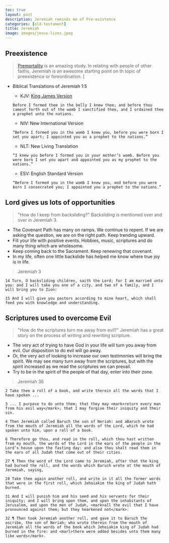 ```yaml
---
toc: true
layout: post
description: Jeremiah reminds me of Pre-existence
categories: [old-testament]
title: Jeremiah
image: images/jesus-lives.jpeg
---
```


## Preexistence
> [Premortality](https://www.churchofjesuschrist.org/study/manual/gospel-topics/premortality?lang=eng) is an amazing study.  In relating with people of other faiths, Jeremiah is an awesome starting point on th topic of preexistence or foreordination.  [
- Biblical Translations of Jeremiah 1:5
    - KJV: [King James Version](https://www.churchofjesuschrist.org/study/scriptures/ot/jer/1?lang=eng&id=5#p4)
    ```
    Before I formed thee in the belly I knew thee; and before thou camest forth out of the womb I sanctified thee, and I ordained thee a prophet unto the nations.
    ``` 

    - NIV: New International Version
    ```
    “Before I formed you in the womb I knew you, before you were born I set you apart; I appointed you as a prophet to the nations.”
    ```

    - NLT: New Living Translation
    ```
    “I knew you before I formed you in your mother’s womb. Before you were born I set you apart and appointed you as my prophet to the nations.”
    ```

    - ESV: English Standard Version
    ```
    “Before I formed you in the womb I knew you, and before you were born I consecrated you; I appointed you a prophet to the nations.”
    ```

## Lord gives us lots of opportunities
> "How do I keep from backsliding?"  Backsliding is mentioned over and over in Jeremiah 3.
- The Covenant Path has many on ramps.  We continue to repent.  If we are asking the question, we are on the right path.  Keep trending upward.
- Fill your life with positive events.  Hobbies, music, scriptures and do many thing which are wholesome.
- Keep coming back to the Sacrament.  Keep renewing that covenant.  
- In my life, often one little backslide has helped me know where true joy is in life.

> Jeremiah 3

```
14 Turn, O backsliding children, saith the Lord; for I am married unto you: and I will take you one of a city, and two of a family, and I will bring you to Zion:

15 And I will give you pastors according to mine heart, which shall feed you with knowledge and understanding.
```

## Scriptures used to overcome Evil
> "How do the scriptures turn me away from evil?"  Jeremiah has a great story on the process of writing and rewriting scripture.
- The very act of trying to have God in your life will turn you away from evil.  Our disposition to do evil will go away.
- Or, the very act of looking to increase our own testimonies will bring the spirit.  We may see many turn away from the scriptures, but with the spirit increased as we read the scriptures we can prevail.
- Try to be in the spirit of the people of that day, enter into their zone.

> Jeremiah 36

```
2 Take thee a roll of a book, and write therein all the words that I have spoken ...

3 ... I purpose to do unto them; that they may <mark>return every man from his evil way</mark>; that I may forgive their iniquity and their sin.

4 Then Jeremiah called Baruch the son of Neriah: and aBaruch wrote from the mouth of Jeremiah all the words of the Lord, which he had spoken unto him, upon a roll of a book.

6 Therefore go thou, and read in the roll, which thou hast written from my mouth, the words of the Lord in the ears of the people in the Lord’s house upon the fasting day: and also thou shalt read them in the ears of all Judah that come out of their cities.

27 ¶ Then the word of the Lord came to Jeremiah, after that the king had burned the roll, and the words which Baruch wrote at the mouth of Jeremiah, saying,

28 Take thee again another roll, and write in it all the former words that were in the first roll, which Jehoiakim the king of Judah hath burned.

31 And I will punish him and his seed and his servants for their iniquity; and I will bring upon them, and upon the inhabitants of Jerusalem, and upon the men of Judah, <mark>all the evil that I have pronounced against them; but they hearkened not</mark>.

32 ¶ Then took Jeremiah another roll, and gave it to Baruch the ascribe, the son of Neriah; who wrote therein from the mouth of Jeremiah all the words of the book which Jehoiakim king of Judah had burned in the fire: and <marl>there were added besides unto them many like words</mark>.
```